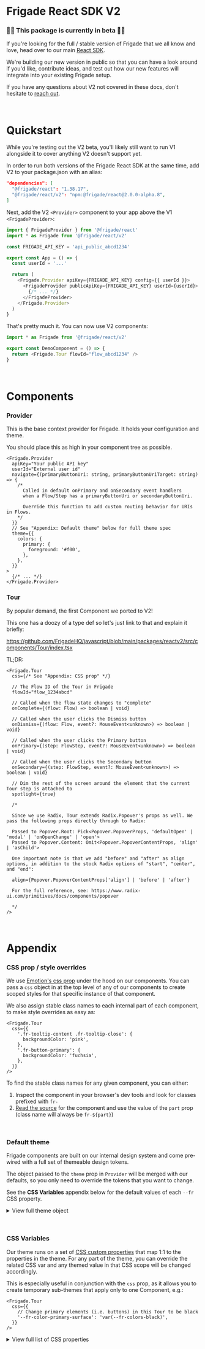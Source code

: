 # Frigade React SDK V2

### 🚨🚧 This package is currently in beta 🚧🚨

If you're looking for the full / stable version of Frigade that we all know and love, head over to our main [React SDK](https://github.com/FrigadeHQ/javascript/tree/main/packages/react).

We're building our new version in public so that you can have a look around if you'd like, contribute ideas, and test out how our new features will integrate into your existing Frigade setup.

If you have any questions about V2 not covered in these docs, don't hesitate to [reach out](mailto:hello@frigade.com).

&nbsp;

# Quickstart

While you're testing out the V2 beta, you'll likely still want to run V1 alongside it to cover anything V2 doesn't support yet.

In order to run both versions of the Frigade React SDK at the same time, add V2 to your package.json with an alias:

```json
"dependencies": [
  "@frigade/react": "1.38.17",
  "@frigade/react/v2": "npm:@frigade/react@2.0.0-alpha.8",
]
```

Next, add the V2 `<Provider>` component to your app above the V1 `<FrigadeProvider>`:

```ts
import { FrigadeProvider } from '@frigade/react'
import * as Frigade from '@frigade/react/v2'

const FRIGADE_API_KEY = 'api_public_abcd1234'

export const App = () => {
  const userId = '...'

  return (
    <Frigade.Provider apiKey={FRIGADE_API_KEY} config={{ userId }}>
      <FrigadeProvider publicApiKey={FRIGADE_API_KEY} userId={userId}>
        {/* ... */}
      </FrigadeProvider>
    </Frigade.Provider>
  )
}
```

That's pretty much it. You can now use V2 components:

```ts
import * as Frigade from '@frigade/react/v2'

export const DemoComponent = () => {
  return <Frigade.Tour flowId="flow_abcd1234" />
}
```

&nbsp;

# Components

### Provider

This is the base context provider for Frigade. It holds your configuration and theme.

You should place this as high in your component tree as possible.

```tsx
<Frigade.Provider
  apiKey="Your public API key"
  userId="External user id"
  navigate={(primaryButtonUri: string, primaryButtonUriTarget: string) => {
    /*
      Called in default onPrimary and onSecondary event handlers
      when a Flow/Step has a primaryButtonUri or secondaryButtonUri.

      Override this function to add custom routing behavior for URIs in Flows.
    */
  }}
  // See "Appendix: Default theme" below for full theme spec
  theme={{
    colors: {
      primary: {
        foreground: '#f00',
      },
    },
  }}
>
  {/* ... */}
</Frigade.Provider>
```

### Tour

By popular demand, the first Component we ported to V2!

This one has a doozy of a type def so let's just link to that and explain it briefly:

https://github.com/FrigadeHQ/javascript/blob/main/packages/reactv2/src/components/Tour/index.tsx

TL;DR:

```tsx
<Frigade.Tour
  css={/* See "Appendix: CSS prop" */}

  // The Flow ID of the Tour in Frigade
  flowId="flow_1234abcd"

  // Called when the flow state changes to "complete"
  onComplete={(flow: Flow) => boolean | void}

  // Called when the user clicks the Dismiss button
  onDismiss={(flow: Flow, event?: MouseEvent<unknown>) => boolean | void}

  // Called when the user clicks the Primary button
  onPrimary={(step: FlowStep, event?: MouseEvent<unknown>) => boolean | void}

  // Called when the user clicks the Secondary button
  onSecondary={(step: FlowStep, event?: MouseEvent<unknown>) => boolean | void}

  // Dim the rest of the screen around the element that the current Tour step is attached to
  spotlight={true}

  /*

  Since we use Radix, Tour extends Radix.Popover's props as well. We pass the following props directly through to Radix:

  Passed to Popover.Root: Pick<Popover.PopoverProps, 'defaultOpen' | 'modal' | 'onOpenChange' | 'open'>
  Passed to Popover.Content: Omit<Popover.PopoverContentProps, 'align' | 'asChild'>

  One important note is that we add "before" and "after" as align options, in addition to the stock Radix options of "start", "center", and "end":

  align={Popover.PopoverContentProps['align'] | 'before' | 'after'}

  For the full reference, see: https://www.radix-ui.com/primitives/docs/components/popover

  */
/>
```

&nbsp;

# Appendix

### CSS prop / style overrides

We use [Emotion's css prop](https://emotion.sh/docs/css-prop#use-the-css-prop) under the hood on our components. You can pass a `css` object in at the top level of any of our components to create scoped styles for that specific instance of that component.

We also assign stable class names to each internal part of each component, to make style overrides as easy as:

```tsx
<Frigade.Tour
  css={{
    '.fr-tooltip-content .fr-tooltip-close': {
      backgroundColor: 'pink',
    },
    '.fr-button-primary': {
      backgroundColor: 'fuchsia',
    },
  }}
/>
```

To find the stable class names for any given component, you can either:

1. Inspect the component in your browser's dev tools and look for classes prefixed with `fr-`
2. [Read the source](https://github.com/FrigadeHQ/javascript/tree/main/packages/reactv2/src/components) for the component and use the value of the `part` prop (class name will always be `fr-${part}`)

&nbsp;

### Default theme

Frigade components are built on our internal design system and come pre-wired with a full set of themeable design tokens.

The object passed to the `theme` prop in `Provider` will be merged with our defaults, so you only need to override the tokens that you want to change.

See the **CSS Variables** appendix below for the default values of each `--fr` CSS property.

<details>
<summary>View full theme object</summary>

```json
{
  "borders": { "md": "var(--fr-borders-md)" },
  "borderWidths": {
    "0": "var(--fr-borderWidths-0)",
    "md": "var(--fr-borderWidths-md)"
  },
  "colors": {
    "black": "var(--fr-colors-black)",
    "gray100": "var(--fr-colors-gray100)",
    "gray200": "var(--fr-colors-gray200)",
    "gray300": "var(--fr-colors-gray300)",
    "gray400": "var(--fr-colors-gray400)",
    "gray500": "var(--fr-colors-gray500)",
    "gray600": "var(--fr-colors-gray600)",
    "gray700": "var(--fr-colors-gray700)",
    "gray800": "var(--fr-colors-gray800)",
    "gray900": "var(--fr-colors-gray900)",
    "white": "var(--fr-colors-white)",
    "blue400": "var(--fr-colors-blue400)",
    "blue500": "var(--fr-colors-blue500)",
    "blue800": "var(--fr-colors-blue800)",
    "blue900": "var(--fr-colors-blue900)",
    "green400": "var(--fr-colors-green400)",
    "green500": "var(--fr-colors-green500)",
    "green800": "var(--fr-colors-green800)",
    "transparent": "var(--fr-colors-transparent)",
    "inherit": "var(--fr-colors-inherit)",
    "red500": "var(--fr-colors-red500)",
    "neutral": {
      "background": "var(--fr-colors-neutral-background)",
      "border": "var(--fr-colors-neutral-border)",
      "foreground": "var(--fr-colors-neutral-foreground)",
      "surface": "var(--fr-colors-neutral-surface)",
      "active": {
        "background": "var(--fr-colors-neutral-active-background)",
        "border": "var(--fr-colors-neutral-active-border)",
        "foreground": "var(--fr-colors-neutral-active-foreground)",
        "surface": "var(--fr-colors-neutral-active-surface)"
      },
      "focus": {
        "background": "var(--fr-colors-neutral-focus-background)",
        "border": "var(--fr-colors-neutral-focus-border)",
        "foreground": "var(--fr-colors-neutral-focus-foreground)",
        "surface": "var(--fr-colors-neutral-focus-surface)"
      },
      "hover": {
        "background": "var(--fr-colors-neutral-hover-background)",
        "border": "var(--fr-colors-neutral-hover-border)",
        "foreground": "var(--fr-colors-neutral-hover-foreground)",
        "surface": "var(--fr-colors-neutral-hover-surface)"
      }
    },
    "primary": {
      "background": "var(--fr-colors-primary-background)",
      "border": "var(--fr-colors-primary-border)",
      "foreground": "var(--fr-colors-primary-foreground)",
      "surface": "var(--fr-colors-primary-surface)",
      "active": {
        "background": "var(--fr-colors-primary-active-background)",
        "border": "var(--fr-colors-primary-active-border)",
        "foreground": "var(--fr-colors-primary-active-foreground)",
        "surface": "var(--fr-colors-primary-active-surface)"
      },
      "focus": {
        "background": "var(--fr-colors-primary-focus-background)",
        "border": "var(--fr-colors-primary-focus-border)",
        "foreground": "var(--fr-colors-primary-focus-foreground)",
        "surface": "var(--fr-colors-primary-focus-surface)"
      },
      "hover": {
        "background": "var(--fr-colors-primary-hover-background)",
        "border": "var(--fr-colors-primary-hover-border)",
        "foreground": "var(--fr-colors-primary-hover-foreground)",
        "surface": "var(--fr-colors-primary-hover-surface)"
      }
    },
    "secondary": {
      "background": "var(--fr-colors-secondary-background)",
      "border": "var(--fr-colors-secondary-border)",
      "foreground": "var(--fr-colors-secondary-foreground)",
      "surface": "var(--fr-colors-secondary-surface)",
      "active": {
        "background": "var(--fr-colors-secondary-active-background)",
        "border": "var(--fr-colors-secondary-active-border)",
        "foreground": "var(--fr-colors-secondary-active-foreground)",
        "surface": "var(--fr-colors-secondary-active-surface)"
      },
      "focus": {
        "background": "var(--fr-colors-secondary-focus-background)",
        "border": "var(--fr-colors-secondary-focus-border)",
        "foreground": "var(--fr-colors-secondary-focus-foreground)",
        "surface": "var(--fr-colors-secondary-focus-surface)"
      },
      "hover": {
        "background": "var(--fr-colors-secondary-hover-background)",
        "border": "var(--fr-colors-secondary-hover-border)",
        "foreground": "var(--fr-colors-secondary-hover-foreground)",
        "surface": "var(--fr-colors-secondary-hover-surface)"
      }
    }
  },
  "fontFamilies": { "default": "var(--fr-fontFamilies-default)" },
  "fontSizes": {
    "xs": "var(--fr-fontSizes-xs)",
    "sm": "var(--fr-fontSizes-sm)",
    "md": "var(--fr-fontSizes-md)",
    "lg": "var(--fr-fontSizes-lg)",
    "xl": "var(--fr-fontSizes-xl)",
    "2xl": "var(--fr-fontSizes-2xl)",
    "3xl": "var(--fr-fontSizes-3xl)",
    "4xl": "var(--fr-fontSizes-4xl)",
    "5xl": "var(--fr-fontSizes-5xl)"
  },
  "fontWeights": {
    "thin": "var(--fr-fontWeights-thin)",
    "extralight": "var(--fr-fontWeights-extralight)",
    "light": "var(--fr-fontWeights-light)",
    "regular": "var(--fr-fontWeights-regular)",
    "medium": "var(--fr-fontWeights-medium)",
    "demibold": "var(--fr-fontWeights-demibold)",
    "bold": "var(--fr-fontWeights-bold)",
    "extrabold": "var(--fr-fontWeights-extrabold)",
    "black": "var(--fr-fontWeights-black)"
  },
  "letterSpacings": { "md": "var(--fr-letterSpacings-md)" },
  "lineHeights": {
    "xs": "var(--fr-lineHeights-xs)",
    "sm": "var(--fr-lineHeights-sm)",
    "md": "var(--fr-lineHeights-md)",
    "lg": "var(--fr-lineHeights-lg)",
    "xl": "var(--fr-lineHeights-xl)",
    "2xl": "var(--fr-lineHeights-2xl)",
    "3xl": "var(--fr-lineHeights-3xl)",
    "4xl": "var(--fr-lineHeights-4xl)"
  },
  "radii": {
    "md": "var(--fr-radii-md)",
    "lg": "var(--fr-radii-lg)",
    "round": "var(--fr-radii-round)"
  },
  "shadows": { "md": "var(--fr-shadows-md)" },
  "space": {
    "0": "var(--fr-space-0)",
    "1": "var(--fr-space-1)",
    "2": "var(--fr-space-2)",
    "3": "var(--fr-space-3)",
    "4": "var(--fr-space-4)",
    "5": "var(--fr-space-5)",
    "6": "var(--fr-space-6)",
    "7": "var(--fr-space-7)",
    "8": "var(--fr-space-8)",
    "9": "var(--fr-space-9)",
    "10": "var(--fr-space-10)",
    "11": "var(--fr-space-11)",
    "12": "var(--fr-space-12)",
    "13": "var(--fr-space-13)",
    "14": "var(--fr-space-14)",
    "15": "var(--fr-space-15)",
    "16": "var(--fr-space-16)",
    "17": "var(--fr-space-17)",
    "18": "var(--fr-space-18)",
    "19": "var(--fr-space-19)",
    "20": "var(--fr-space-20)",
    "-20": "var(--fr-space--20)",
    "-19": "var(--fr-space--19)",
    "-18": "var(--fr-space--18)",
    "-17": "var(--fr-space--17)",
    "-16": "var(--fr-space--16)",
    "-15": "var(--fr-space--15)",
    "-14": "var(--fr-space--14)",
    "-13": "var(--fr-space--13)",
    "-12": "var(--fr-space--12)",
    "-11": "var(--fr-space--11)",
    "-10": "var(--fr-space--10)",
    "-9": "var(--fr-space--9)",
    "-8": "var(--fr-space--8)",
    "-7": "var(--fr-space--7)",
    "-6": "var(--fr-space--6)",
    "-5": "var(--fr-space--5)",
    "-4": "var(--fr-space--4)",
    "-3": "var(--fr-space--3)",
    "-2": "var(--fr-space--2)",
    "-1": "var(--fr-space--1)",
    "-0.5": "var(--fr-space--0.5)",
    "0.5": "var(--fr-space-0.5)",
    "auto": "var(--fr-space-auto)"
  }
}
```

</details>

&nbsp;

### CSS Variables

Our theme runs on a set of [CSS custom properties](https://developer.mozilla.org/en-US/docs/Web/CSS/Using_CSS_custom_properties) that map 1:1 to the properties in the theme. For any part of the theme, you can override the related CSS var and any themed value in that CSS scope will be changed accordingly.

This is especially useful in conjunction with the `css` prop, as it allows you to create temporary sub-themes that apply only to one Component, e.g.:

```tsx
<Frigade.Tour
  css={{
    // Change primary elements (i.e. buttons) in this Tour to be black
    '--fr-color-primary-surface': 'var(--fr-colors-black)',
  }}
/>
```

<details>
<summary>View full list of CSS properties</summary>

```css
--fr-borders-md: 1px solid;
--fr-borderWidths-0: 0;
--fr-borderWidths-md: 1px;
--fr-colors-black: #000000;
--fr-colors-gray100: #14161a;
--fr-colors-gray200: #181b20;
--fr-colors-gray300: #1f2329;
--fr-colors-gray400: #2e343d;
--fr-colors-gray500: #4c5766;
--fr-colors-gray600: #5a6472;
--fr-colors-gray700: #c5cbd3;
--fr-colors-gray800: #e2e5e9;
--fr-colors-gray900: #f1f2f4;
--fr-colors-white: #ffffff;
--fr-colors-blue400: #015ac6;
--fr-colors-blue500: #0171f8;
--fr-colors-blue800: #dbecff;
--fr-colors-blue900: #f5f9ff;
--fr-colors-green400: #009e37;
--fr-colors-green500: #00d149;
--fr-colors-green800: #dbffe8;
--fr-colors-transparent: #ffffff00;
--fr-colors-inherit: inherit;
--fr-colors-red500: #c00000;
--fr-colors-neutral-background: var(--fr-colors-white);
--fr-colors-neutral-border: var(--fr-colors-gray500);
--fr-colors-neutral-foreground: var(--fr-colors-black);
--fr-colors-neutral-surface: var(--fr-colors-gray700);
--fr-colors-neutral-active-background: var(--fr-colors-white);
--fr-colors-neutral-active-border: var(--fr-colors-gray900);
--fr-colors-neutral-active-foreground: var(--fr-colors-black);
--fr-colors-neutral-active-surface: var(--fr-colors-gray700);
--fr-colors-neutral-focus-background: var(--fr-colors-white);
--fr-colors-neutral-focus-border: var(--fr-colors-gray900);
--fr-colors-neutral-focus-foreground: var(--fr-colors-black);
--fr-colors-neutral-focus-surface: var(--fr-colors-gray700);
--fr-colors-neutral-hover-background: var(--fr-colors-white);
--fr-colors-neutral-hover-border: var(--fr-colors-gray900);
--fr-colors-neutral-hover-foreground: var(--fr-colors-black);
--fr-colors-neutral-hover-surface: var(--fr-colors-gray700);
--fr-colors-primary-background: var(--fr-colors-blue500);
--fr-colors-primary-border: var(--fr-colors-blue500);
--fr-colors-primary-foreground: var(--fr-colors-white);
--fr-colors-primary-surface: var(--fr-colors-blue500);
--fr-colors-primary-active-background: var(--fr-colors-blue400);
--fr-colors-primary-active-border: var(--fr-colors-blue400);
--fr-colors-primary-active-foreground: var(--fr-colors-white);
--fr-colors-primary-active-surface: var(--fr-colors-blue400);
--fr-colors-primary-focus-background: var(--fr-colors-blue500);
--fr-colors-primary-focus-border: var(--fr-colors-blue500);
--fr-colors-primary-focus-foreground: var(--fr-colors-white);
--fr-colors-primary-focus-surface: var(--fr-colors-blue500);
--fr-colors-primary-hover-background: var(--fr-colors-blue400);
--fr-colors-primary-hover-border: var(--fr-colors-blue400);
--fr-colors-primary-hover-foreground: var(--fr-colors-white);
--fr-colors-primary-hover-surface: var(--fr-colors-blue400);
--fr-colors-secondary-background: var(--fr-colors-gray900);
--fr-colors-secondary-border: var(--fr-colors-gray900);
--fr-colors-secondary-foreground: var(--fr-colors-black);
--fr-colors-secondary-surface: var(--fr-colors-gray900);
--fr-colors-secondary-active-background: var(--fr-colors-gray800);
--fr-colors-secondary-active-border: var(--fr-colors-gray800);
--fr-colors-secondary-active-foreground: var(--fr-colors-black);
--fr-colors-secondary-active-surface: var(--fr-colors-gray800);
--fr-colors-secondary-focus-background: var(--fr-colors-gray900);
--fr-colors-secondary-focus-border: var(--fr-colors-gray900);
--fr-colors-secondary-focus-foreground: var(--fr-colors-black);
--fr-colors-secondary-focus-surface: var(--fr-colors-gray900);
--fr-colors-secondary-hover-background: var(--fr-colors-gray800);
--fr-colors-secondary-hover-border: var(--fr-colors-gray800);
--fr-colors-secondary-hover-foreground: var(--fr-colors-black);
--fr-colors-secondary-hover-surface: var(--fr-colors-gray800);
--fr-fontFamilies-default: TT Interphases Pro, sans-serif;
--fr-fontSizes-xs: 12px;
--fr-fontSizes-sm: 14px;
--fr-fontSizes-md: 16px;
--fr-fontSizes-lg: 18px;
--fr-fontSizes-xl: 20px;
--fr-fontSizes-2xl: 24px;
--fr-fontSizes-3xl: 30px;
--fr-fontSizes-4xl: 36px;
--fr-fontSizes-5xl: 48px;
--fr-fontWeights-thin: 100;
--fr-fontWeights-extralight: 200;
--fr-fontWeights-light: 300;
--fr-fontWeights-regular: 400;
--fr-fontWeights-medium: 500;
--fr-fontWeights-demibold: 600;
--fr-fontWeights-bold: 700;
--fr-fontWeights-extrabold: 800;
--fr-fontWeights-black: 900;
--fr-letterSpacings-md: 0.02em;
--fr-lineHeights-xs: 18px;
--fr-lineHeights-sm: 22px;
--fr-lineHeights-md: 24px;
--fr-lineHeights-lg: 26px;
--fr-lineHeights-xl: 30px;
--fr-lineHeights-2xl: 38px;
--fr-lineHeights-3xl: 46px;
--fr-lineHeights-4xl: 60px;
--fr-radii-md: 10px;
--fr-radii-lg: 20px;
--fr-radii-round: 50%;
--fr-shadows-md: 0px 4px 20px rgba(0, 0, 0, 0.1);
--fr-space-0: 0px;
--fr-space-1: 4px;
--fr-space-2: 8px;
--fr-space-3: 12px;
--fr-space-4: 16px;
--fr-space-5: 20px;
--fr-space-6: 24px;
--fr-space-7: 28px;
--fr-space-8: 32px;
--fr-space-9: 36px;
--fr-space-10: 40px;
--fr-space-11: 44px;
--fr-space-12: 48px;
--fr-space-13: 52px;
--fr-space-14: 56px;
--fr-space-15: 60px;
--fr-space-16: 64px;
--fr-space-17: 68px;
--fr-space-18: 72px;
--fr-space-19: 76px;
--fr-space-20: 80px;
--fr-space--20: -80px;
--fr-space--19: -76px;
--fr-space--18: -72px;
--fr-space--17: -68px;
--fr-space--16: -64px;
--fr-space--15: -60px;
--fr-space--14: -56px;
--fr-space--13: -52px;
--fr-space--12: -48px;
--fr-space--11: -44px;
--fr-space--10: -40px;
--fr-space--9: -36px;
--fr-space--8: -32px;
--fr-space--7: -28px;
--fr-space--6: -24px;
--fr-space--5: -20px;
--fr-space--4: -16px;
--fr-space--3: -12px;
--fr-space--2: -8px;
--fr-space--1: -4px;
--fr-space--0.5: -2px;
--fr-space-0.5: 2px;
--fr-space-auto: auto;
```

</details>
